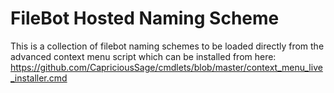 FileBot Hosted Naming Scheme
============================

This is a collection of filebot naming schemes to be loaded directly from the advanced context menu script which can be installed from here: https://github.com/CapriciousSage/cmdlets/blob/master/context_menu_live_installer.cmd
